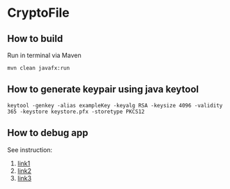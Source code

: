 # CryptoFile

## How to build

Run in terminal via Maven

```termional
mvn clean javafx:run
```

## How to generate keypair using java keytool

```terminal
keytool -genkey -alias exampleKey -keyalg RSA -keysize 4096 -validity 365 -keystore keystore.pfx -storetype PKCS12
```

## How to debug app

See instruction:
1. [link1](https://stackoverflow.com/a/62654500/9401964)
2. [link2](https://stackoverflow.com/a/61341407/9401964)
3. [link3](https://stackoverflow.com/a/61474494/9401964)